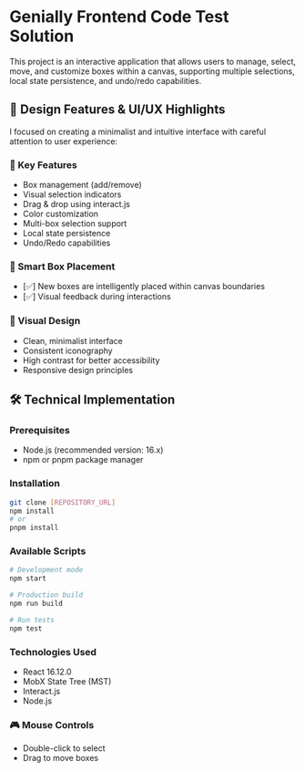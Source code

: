 # Genially Frontend Code Test Solution

This project is an interactive application that allows users to manage, select, move, and customize boxes within a canvas, supporting multiple selections, local state persistence, and undo/redo capabilities.

## 🎨 Design Features & UI/UX Highlights

I focused on creating a minimalist and intuitive interface with careful attention to user experience:

### 🔑 Key Features

-   Box management (add/remove)
-   Visual selection indicators
-   Drag & drop using interact.js
-   Color customization
-   Multi-box selection support
-   Local state persistence
-   Undo/Redo capabilities

### 🎯 Smart Box Placement

-   [✅] New boxes are intelligently placed within canvas boundaries
-   [✅] Visual feedback during interactions

### 🎨 Visual Design

-   Clean, minimalist interface
-   Consistent iconography
-   High contrast for better accessibility
-   Responsive design principles

## 🛠 Technical Implementation

### Prerequisites

-   Node.js (recommended version: 16.x)
-   npm or pnpm package manager

### Installation

```bash
git clone [REPOSITORY_URL]
npm install
# or
pnpm install
```

### Available Scripts

```bash
# Development mode
npm start

# Production build
npm run build

# Run tests
npm test
```

### Technologies Used

-   React 16.12.0
-   MobX State Tree (MST)
-   Interact.js
-   Node.js

### 🎮 Mouse Controls

-   Double-click to select
-   Drag to move boxes
